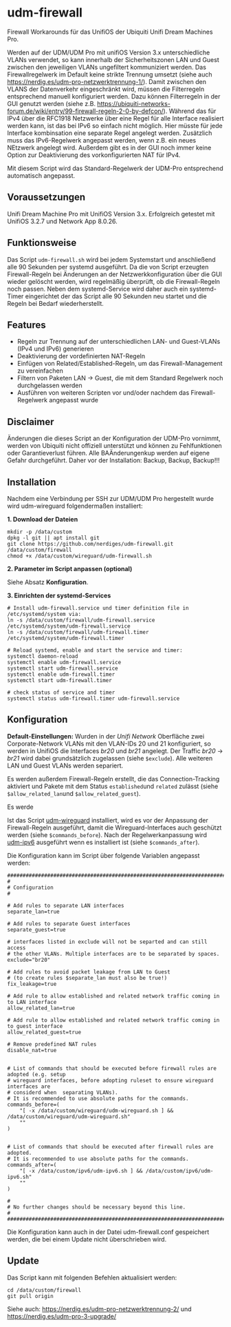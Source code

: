 # udm-firewall
Firewall Workarounds für das UnifiOS der Ubiquiti Unifi Dream Machines Pro.

Werden auf der UDM/UDM Pro mit unifiOS Version 3.x unterschiedliche VLANs verwendet, so kann innerhalb der Sicherheitszonen LAN und Guest zwischen den jeweiligen VLANs ungefiltert kommuniziert werden. Das Firewallregelwerk im Default keine strikte Trennung umsetzt (siehe auch https://nerdig.es/udm-pro-netzwerktrennung-1/). Damit zwischen den VLANS der Datenverkehr eingeschränkt wird, müssen die Filterregeln entsprechend manuell konfiguriert werden. Dazu können Filterregeln in der GUI genutzt werden (siehe z.B. https://ubiquiti-networks-forum.de/wiki/entry/99-firewall-regeln-2-0-by-defcon/). Während das für IPv4 über die RFC1918 Netzwerke über eine Regel für alle Interface realisiert werden kann, ist das bei IPv6 so einfach nicht möglich. Hier müsste für jede Interface kombinsation eine separate Regel angelegt werden. Zusätzlich muss das IPv6-Regelwerk angepasst werden, wenn z.B. ein neues NEtzwerk angelegt wird. Außerdem gibt es in der GUI noch immer keine Option zur Deaktivierung des vorkonfigurierten NAT für IPv4.

Mit diesem Script wird das Standard-Regelwerk der UDM-Pro entsprechend automatisch angepasst.

## Voraussetzungen
Unifi Dream Machine Pro mit UnifiOS Version 3.x. Erfolgreich getestet mit UnifiOS 3.2.7 und Network App 8.0.26.

## Funktionsweise
Das Script `udm-firewall.sh` wird bei jedem Systemstart und anschließend alle 90 Sekunden per systemd ausgeführt. Da die von Script erzeugten Firewall-Regeln bei Änderungen an der Netzwerkkonfiguration über die GUI wieder gelöscht werden, wird regelmäßig überprüft, ob die Firewall-Regeln noch passen. Neben dem systemd-Service wird daher auch ein systemd-Timer eingerichtet der das Script alle 90 Sekunden neu startet und die Regeln bei Bedarf wiederherstellt.

## Features
- Regeln zur Trennung auf der unterschiedlichen LAN- und Guest-VLANs (IPv4 und IPv6) generieren
- Deaktivierung der vordefinierten NAT-Regeln
- Einfügen von Related/Established-Regeln, um das Firewall-Management zu vereinfachen
- Filtern von Paketen LAN -> Guest, die mit dem Standard Regelwerk noch durchgelassen werden
- Ausführen von weiteren Scripten vor und/oder nachdem das Firewall-Regelwerk angepasst wurde 

## Disclaimer
Änderungen die dieses Script an der Konfiguration der UDM-Pro vornimmt, werden von Ubiquiti nicht offiziell unterstützt und können zu Fehlfunktionen oder Garantieverlust führen. Alle BAÄnderungenkup werden auf eigene Gefahr durchgeführt. Daher vor der Installation: Backup, Backup, Backup!!!

## Installation
Nachdem eine Verbindung per SSH zur UDM/UDM Pro hergestellt wurde wird udm-wireguard folgendermaßen installiert:

**1. Download der Dateien**
```
mkdir -p /data/custom
dpkg -l git || apt install git
git clone https://github.com/nerdiges/udm-firewall.git /data/custom/firewall
chmod +x /data/custom/wireguard/udm-firewall.sh
```

**2. Parameter im Script anpassen (optional)**

Siehe Absatz **Konfiguration**.

**3. Einrichten der systemd-Services**
```
# Install udm-firewall.service und timer definition file in /etc/systemd/system via:
ln -s /data/custom/firewall/udm-firewall.service /etc/systemd/system/udm-firewall.service
ln -s /data/custom/firewall/udm-firewall.timer /etc/systemd/system/udm-firewall.timer

# Reload systemd, enable and start the service and timer:
systemctl daemon-reload
systemctl enable udm-firewall.service
systemctl start udm-firewall.service
systemctl enable udm-firewall.timer
systemctl start udm-firewall.timer

# check status of service and timer
systemctl status udm-firewall.timer udm-firewall.service
```

## Konfiguration
**Default-Einstellungen:** 
Wurden in der *Unifi Network* Oberfläche zwei Corporate-Network VLANs mit den VLAN-IDs 20 und 21 konfiguriert, so werden in UnifiOS die Interfaces *br20* und *br21* angelegt. Der Traffic *br20* -> *br21* wird dabei grundsätzlich zugelassen (siehe `$exclude`). Alle weiteren LAN und Guest VLANs werden separiert.

Es werden außerdem Firewall-Regeln erstellt, die das Connection-Tracking aktiviert und Pakete mit dem Status `established`und `related` zulässt (siehe  `$allow_related_lan`und `$allow_related_guest`). 

Es werde

Ist das Script [udm-wireguard](https://github.com/nerdiges/udm-wireguard) installiert, wird es vor der Anpassung der Firewall-Regeln ausgeführt, damit die Wireguard-Interfaces auch geschützt werden (siehe `$commands_before`). Nach der Regelwerkanpassung wird [udm-ipv6](https://github.com/nerdiges/udm-ipv6) ausgeführt wenn es installiert ist (siehe `$commands_after`).


Die Konfiguration kann im Script über folgende Variablen angepasst werden:
```
######################################################################################
#
# Configuration
#

# Add rules to separate LAN interfaces
separate_lan=true

# Add rules to separate Guest interfaces
separate_guest=true

# interfaces listed in exclude will not be separted and can still access
# the other VLANs. Multiple interfaces are to be separated by spaces.
exclude="br20"

# Add rules to avoid packet leakage from LAN to Guest
# (to create rules $separate_lan must also be true!) 
fix_leakage=true

# Add rule to allow established and related network traffic coming in to LAN interface
allow_related_lan=true

# Add rule to allow established and related network traffic coming in to guest interface
allow_related_guest=true

# Remove predefined NAT rules 
disable_nat=true


# List of commands that should be executed before firewall rules are adopted (e.g. setup 
# wireguard interfaces, before adopting ruleset to ensure wireguard interfaces are 
# considerd when  separating VLANs).
# It is recommended to use absolute paths for the commands.
commands_before=(
    "[ -x /data/custom/wireguard/udm-wireguard.sh ] && /data/custom/wireguard/udm-wireguard.sh"
    ""
)


# List of commands that should be executed after firewall rules are adopted.
# It is recommended to use absolute paths for the commands.
commands_after=(
    "[ -x /data/custom/ipv6/udm-ipv6.sh ] && /data/custom/ipv6/udm-ipv6.sh"
    ""
)

#
# No further changes should be necessary beyond this line.
#
######################################################################################
```
Die Konfiguration kann auch in der Datei udm-firewall.conf gespeichert werden, die bei einem Update nicht überschrieben wird.


## Update

Das Script kann mit folgenden Befehlen aktualisiert werden:
```
cd /data/custom/firewall
git pull origin
```

Siehe auch: https://nerdig.es/udm-pro-netzwerktrennung-2/ und https://nerdig.es/udm-pro-3-upgrade/ 

